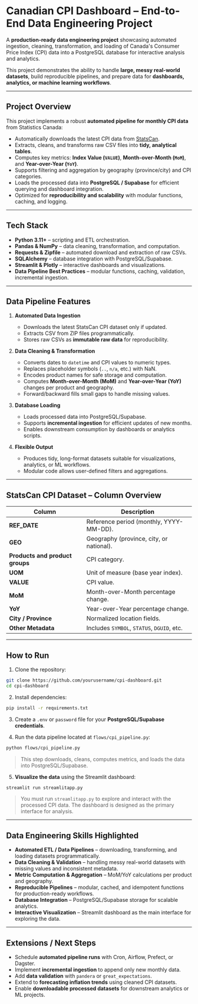 # Canadian CPI Dashboard – End-to-End Data Engineering Project

A **production-ready data engineering project** showcasing automated ingestion, cleaning, transformation, and loading of Canada's Consumer Price Index (CPI) data into a PostgreSQL database for interactive analysis and analytics.

This project demonstrates the ability to handle **large, messy real-world datasets**, build reproducible pipelines, and prepare data for **dashboards, analytics, or machine learning workflows**.

---

## Project Overview

This project implements a robust **automated pipeline for monthly CPI data** from Statistics Canada:

* Automatically downloads the latest CPI data from [StatsCan](https://www150.statcan.gc.ca/n1/tbl/csv/18100004-eng.zip).
* Extracts, cleans, and transforms raw CSV files into **tidy, analytical tables**.
* Computes key metrics: **Index Value (`VALUE`)**, **Month-over-Month (`MoM`)**, and **Year-over-Year (`YoY`)**.
* Supports filtering and aggregation by geography (province/city) and CPI categories.
* Loads the processed data into **PostgreSQL / Supabase** for efficient querying and dashboard integration.
* Optimized for **reproducibility and scalability** with modular functions, caching, and logging.

---

## Tech Stack

* **Python 3.11+** – scripting and ETL orchestration.
* **Pandas & NumPy** – data cleaning, transformation, and computation.
* **Requests & Zipfile** – automated download and extraction of raw CSVs.
* **SQLAlchemy** – database integration with PostgreSQL/Supabase.
* **Streamlit & Plotly** – interactive dashboards and visualizations.
* **Data Pipeline Best Practices** – modular functions, caching, validation, incremental ingestion.

---

## Data Pipeline Features

1. **Automated Data Ingestion**

   * Downloads the latest StatsCan CPI dataset only if updated.
   * Extracts CSV from ZIP files programmatically.
   * Stores raw CSVs as **immutable raw data** for reproducibility.

2. **Data Cleaning & Transformation**

   * Converts dates to `datetime` and CPI values to numeric types.
   * Replaces placeholder symbols (`..`, `n/a`, etc.) with NaN.
   * Encodes product names for safe storage and computation.
   * Computes **Month-over-Month (MoM)** and **Year-over-Year (YoY)** changes per product and geography.
   * Forward/backward fills small gaps to handle missing values.

3. **Database Loading**

   * Loads processed data into PostgreSQL/Supabase.
   * Supports **incremental ingestion** for efficient updates of new months.
   * Enables downstream consumption by dashboards or analytics scripts.

4. **Flexible Output**

   * Produces tidy, long-format datasets suitable for visualizations, analytics, or ML workflows.
   * Modular code allows user-defined filters and aggregations.

---

## StatsCan CPI Dataset – Column Overview

| Column                          | Description                                |
| ------------------------------- | ------------------------------------------ |
| **REF_DATE**                    | Reference period (monthly, YYYY-MM-DD).    |
| **GEO**                         | Geography (province, city, or national).   |
| **Products and product groups** | CPI category.                              |
| **UOM**                         | Unit of measure (base year index).         |
| **VALUE**                       | CPI value.                                 |
| **MoM**                         | Month-over-Month percentage change.        |
| **YoY**                         | Year-over-Year percentage change.          |
| **City / Province**             | Normalized location fields.                |
| **Other Metadata**              | Includes `SYMBOL`, `STATUS`, `DGUID`, etc. |

---

## How to Run

1. Clone the repository:

```bash
git clone https://github.com/yourusername/cpi-dashboard.git
cd cpi-dashboard
```

2. Install dependencies:

```bash
pip install -r requirements.txt
```

3. Create a `.env` or `password` file for your **PostgreSQL/Supabase credentials**.

4. Run the data pipeline located at `flows/cpi_pipeline.py`:

```bash
python flows/cpi_pipeline.py
```

> This step downloads, cleans, computes metrics, and loads the data into PostgreSQL/Supabase.

5. **Visualize the data** using the Streamlit dashboard:

```bash
streamlit run streamlitapp.py
```

> You must run `streamlitapp.py` to explore and interact with the processed CPI data. The dashboard is designed as the primary interface for analysis.

---

## Data Engineering Skills Highlighted

* **Automated ETL / Data Pipelines** – downloading, transforming, and loading datasets programmatically.
* **Data Cleaning & Validation** – handling messy real-world datasets with missing values and inconsistent metadata.
* **Metric Computation & Aggregation** – MoM/YoY calculations per product and geography.
* **Reproducible Pipelines** – modular, cached, and idempotent functions for production-ready workflows.
* **Database Integration** – PostgreSQL/Supabase storage for scalable analytics.
* **Interactive Visualization** – Streamlit dashboard as the main interface for exploring the data.

---

## Extensions / Next Steps

* Schedule **automated pipeline runs** with Cron, Airflow, Prefect, or Dagster.
* Implement **incremental ingestion** to append only new monthly data.
* Add **data validation** with `pandera` or `great_expectations`.
* Extend to **forecasting inflation trends** using cleaned CPI datasets.
* Enable **downloadable processed datasets** for downstream analytics or ML projects.
